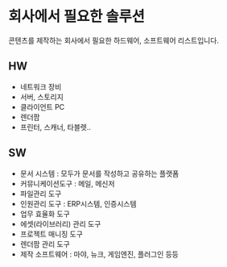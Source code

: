# 회사에서 필요한 솔루션
콘텐츠를 제작하는 회사에서 필요한 하드웨어, 소프트웨어 리스트입니다.

## HW
- 네트워크 장비
- 서버, 스토리지
- 클라이언트 PC
- 렌더팜
- 프린터, 스캐너, 타블렛..

## SW
- 문서 시스템 : 모두가 문서를 작성하고 공유하는 플랫폼
- 커뮤니케이션도구 : 메일, 메신저
- 파일관리 도구
- 인원관리 도구 : ERP시스템, 인증시스템
- 업무 효율화 도구
- 에셋(라이브러리) 관리 도구
- 프로젝트 매니징 도구
- 렌더팜 관리 도구
- 제작 소프트웨어 : 마야, 뉴크, 게임엔진, 플러그인 등등